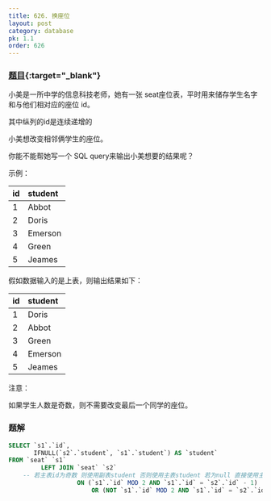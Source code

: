 ```yaml
---
title: 626. 换座位
layout: post
category: database
pk: 1.1
order: 626
---
```


### [题目](https://leetcode-cn.com/problems/exchange-seats/){:target="_blank"}

小美是一所中学的信息科技老师，她有一张 seat座位表，平时用来储存学生名字和与他们相对应的座位 id。

其中纵列的id是连续递增的

小美想改变相邻俩学生的座位。

你能不能帮她写一个 SQL query来输出小美想要的结果呢？

示例：

|    id   | student |
|:---|:---|
|    1    | Abbot   |
|    2    | Doris   |
|    3    | Emerson |
|    4    | Green   |
|    5    | Jeames  |

假如数据输入的是上表，则输出结果如下：

|    id   | student |
|:---|:---|
|    1    | Doris   |
|    2    | Abbot   |
|    3    | Green   |
|    4    | Emerson |
|    5    | Jeames  |

注意：

如果学生人数是奇数，则不需要改变最后一个同学的座位。

### 题解

```sql
SELECT `s1`.`id`,
       IFNULL(`s2`.`student`, `s1`.`student`) AS `student`
FROM `seat` `s1`
         LEFT JOIN `seat` `s2`
    -- 若主表id为奇数 则使用副表student 否则使用主表student 若为null 直接使用主表student
                   ON (`s1`.`id` MOD 2 AND `s1`.`id` = `s2`.`id` - 1)
                       OR (NOT `s1`.`id` MOD 2 AND `s1`.`id` = `s2`.`id` + 1)
```
